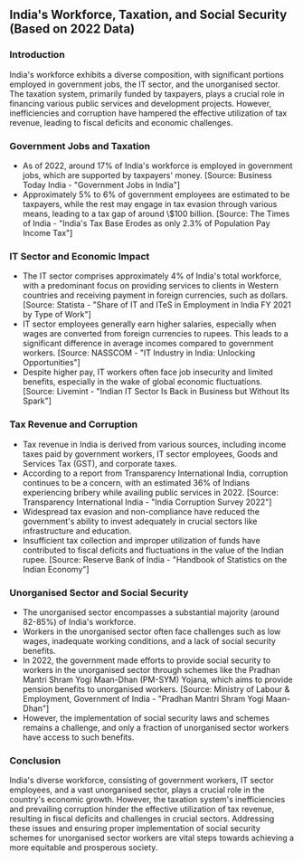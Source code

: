 ## India's Workforce, Taxation, and Social Security (Based on 2022 Data)

### Introduction

India's workforce exhibits a diverse composition, with significant portions employed in government jobs, the IT sector, and the unorganised sector. The taxation system, primarily funded by taxpayers, plays a crucial role in financing various public services and development projects. However, inefficiencies and corruption have hampered the effective utilization of tax revenue, leading to fiscal deficits and economic challenges.

### Government Jobs and Taxation

* As of 2022, around 17% of India's workforce is employed in government jobs, which are supported by taxpayers' money. [Source: Business Today India - "Government Jobs in India"]
* Approximately 5% to 6% of government employees are estimated to be taxpayers, while the rest may engage in tax evasion through various means, leading to a tax gap of around \\$100 billion. [Source: The Times of India - "India's Tax Base Erodes as only 2.3% of Population Pay Income Tax"]

### IT Sector and Economic Impact

* The IT sector comprises approximately 4% of India's total workforce, with a predominant focus on providing services to clients in Western countries and receiving payment in foreign currencies, such as dollars. [Source: Statista - "Share of IT and ITeS in Employment in India FY 2021 by Type of Work"]
* IT sector employees generally earn higher salaries, especially when wages are converted from foreign currencies to rupees. This leads to a significant difference in average incomes compared to government workers. [Source: NASSCOM - "IT Industry in India: Unlocking Opportunities"]
* Despite higher pay, IT workers often face job insecurity and limited benefits, especially in the wake of global economic fluctuations. [Source: Livemint - "Indian IT Sector Is Back in Business but Without Its Spark"]

### Tax Revenue and Corruption

* Tax revenue in India is derived from various sources, including income taxes paid by government workers, IT sector employees, Goods and Services Tax (GST), and corporate taxes.
* According to a report from Transparency International India, corruption continues to be a concern, with an estimated 36% of Indians experiencing bribery while availing public services in 2022. [Source: Transparency International India - "India Corruption Survey 2022"]
* Widespread tax evasion and non-compliance have reduced the government's ability to invest adequately in crucial sectors like infrastructure and education.
* Insufficient tax collection and improper utilization of funds have contributed to fiscal deficits and fluctuations in the value of the Indian rupee. [Source: Reserve Bank of India - "Handbook of Statistics on the Indian Economy"]

### Unorganised Sector and Social Security

* The unorganised sector encompasses a substantial majority (around 82-85%) of India's workforce.
* Workers in the unorganised sector often face challenges such as low wages, inadequate working conditions, and a lack of social security benefits.
* In 2022, the government made efforts to provide social security to workers in the unorganised sector through schemes like the Pradhan Mantri Shram Yogi Maan-Dhan (PM-SYM) Yojana, which aims to provide pension benefits to unorganised workers. [Source: Ministry of Labour & Employment, Government of India - "Pradhan Mantri Shram Yogi Maan-Dhan"]
* However, the implementation of social security laws and schemes remains a challenge, and only a fraction of unorganised sector workers have access to such benefits.

### Conclusion

India's diverse workforce, consisting of government workers, IT sector employees, and a vast unorganised sector, plays a crucial role in the country's economic growth. However, the taxation system's inefficiencies and prevailing corruption hinder the effective utilization of tax revenue, resulting in fiscal deficits and challenges in crucial sectors. Addressing these issues and ensuring proper implementation of social security schemes for unorganised sector workers are vital steps towards achieving a more equitable and prosperous society.
